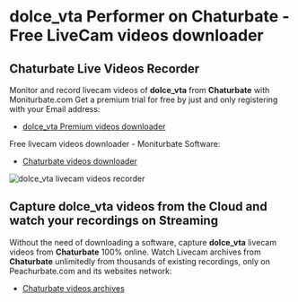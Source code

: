 # dolce_vta Performer on Chaturbate - Free LiveCam videos downloader

## Chaturbate Live Videos Recorder

Monitor and record livecam videos of **dolce_vta** from **Chaturbate** with Moniturbate.com
Get a premium trial for free by just and only registering with your Email address:
* [dolce_vta Premium videos downloader](https://moniturbate.com/request-demo-licence-key.html)

Free livecam videos downloader - Moniturbate Software:
* [Chaturbate videos downloader](https://moniturbate.com/moniturbate-download-software.html)

![dolce_vta livecam videos recorder](https://peachurnet.com/templates/moniturbate-software.png)


## Capture dolce_vta videos from the Cloud and watch your recordings on Streaming

Without the need of downloading a software, capture **dolce_vta** livecam videos from **Chaturbate** 100% online.
Watch Livecam archives from **Chaturbate** unlimitedly from thousands of existing recordings, only on Peachurbate.com and its websites network:
* [Chaturbate videos archives](https://peachurnet.com/)